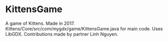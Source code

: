 # KittensGame
A game of Kittens.
Made in 2017.
Kittens/Core/src/com/mygdx/game/KittensGame.java for main code.
Uses LibGDX.
Contributions made by partner Linh Nguyen.
